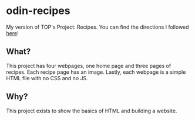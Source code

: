 # odin-recipes

My version of TOP's Project: Recipes. You can find the directions I followed [here](https://www.theodinproject.com/lessons/foundations-recipes)!

## What?

This project has four webpages, one home page and three pages of recipes. Each recipe page has an image. Lastly, each webpage is a simple HTML file with no CSS and no JS.

## Why?

This project exists to show the basics of HTML and building a website.
